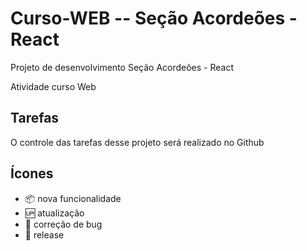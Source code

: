 # Curso-WEB -- Seção Acordeões - React

Projeto de desenvolvimento Seção Acordeões - React

Atividade curso Web

## Tarefas

O controle das tarefas desse projeto será realizado no Github

## Ícones

- :package: nova funcionalidade
- :up: atualização
- :bug: correção de bug
- :checkered_flag: release

